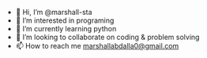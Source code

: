 - 👋 Hi, I’m @marshall-sta
- 👀 I’m interested in programing
- 🌱 I’m currently learning python
- 💞️ I’m looking to collaborate on coding & problem solving
- 📫 How to reach me marshallabdalla0@gmail.com

<!---
marshall-sta/marshall-sta is a ✨ special ✨ repository because its `README.md` (this file) appears on your GitHub profile.
You can click the Preview link to take a look at your changes.
--->

